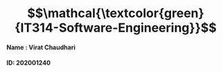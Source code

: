 # $$\mathcal{\textcolor{green}{IT314-Software-Engineering}}$$

#### Name : Virat Chaudhari
#### ID: 202001240
